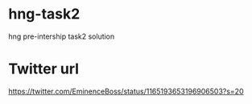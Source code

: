 # hng-task2
hng pre-intership task2 solution
# Twitter url
https://twitter.com/EminenceBoss/status/1165193653196906503?s=20
